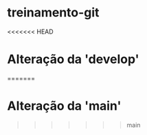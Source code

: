 # treinamento-git

<<<<<<< HEAD
# Alteração da 'develop'
=======
# Alteração da 'main'
>>>>>>> main
